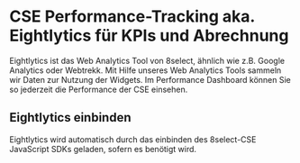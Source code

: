 # CSE Performance-Tracking aka. Eightlytics für KPIs und Abrechnung

Eightlytics ist das Web Analytics Tool von 8select, ähnlich wie z.B. Google Analytics oder Webtrekk. Mit Hilfe unseres Web Analytics Tools sammeln wir Daten zur Nutzung der Widgets. Im Performance Dashboard können Sie so jederzeit die Performance der CSE einsehen.

## Eightlytics einbinden

Eightlytics wird automatisch durch das einbinden des 8select-CSE JavaScript SDKs geladen, sofern es benötigt wird.
